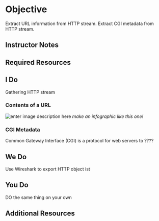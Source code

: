 # Objective
Extract URL information from HTTP stream.
Extract CGI metadata from HTTP stream.

## Instructor Notes

## Required Resources

## I Do
Gathering HTTP stream 
### Contents of a URL 
![enter image description here](https://lh3.googleusercontent.com/CK6h7UviqJrlm8-q0f07dKBk-COPhxqmED5lwYEblM6wv-U6lFiAfwZHIBf4qtPEGVVKe3oeuKbB)
*make an infographic like this one!*

### CGI Metadata 
Common Gateway Interface (CGI) is a protocol for web servers to ????

## We Do
Use Wireshark to export HTTP object ist 

## You Do
DO the same thing on your own 

## Additional Resources

<!--stackedit_data:
eyJoaXN0b3J5IjpbLTY1NjQ2OTgyNV19
-->